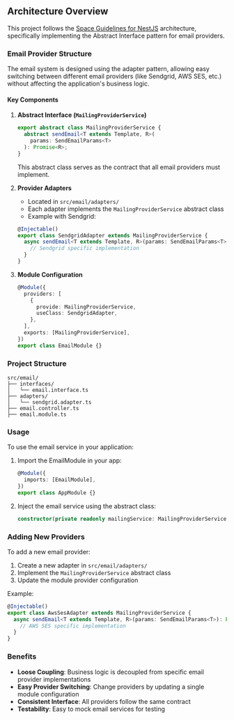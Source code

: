 ## Architecture Overview

This project follows the [Space Guidelines for NestJS](https://spaceuy.github.io/nest-js-guidelines/) architecture, specifically implementing the Abstract Interface pattern for email providers.

### Email Provider Structure

The email system is designed using the adapter pattern, allowing easy switching between different email providers (like Sendgrid, AWS SES, etc.) without affecting the application's business logic.

#### Key Components

1. **Abstract Interface (`MailingProviderService`)**
   ```typescript
   export abstract class MailingProviderService {
     abstract sendEmail<T extends Template, R>(
       params: SendEmailParams<T>
     ): Promise<R>;
   }
   ```
   This abstract class serves as the contract that all email providers must implement.

2. **Provider Adapters**
   - Located in `src/email/adapters/`
   - Each adapter implements the `MailingProviderService` abstract class
   - Example with Sendgrid:
   ```typescript
   @Injectable()
   export class SendgridAdapter extends MailingProviderService {
     async sendEmail<T extends Template, R>(params: SendEmailParams<T>): Promise<R> {
       // Sendgrid specific implementation
     }
   }
   ```

3. **Module Configuration**
   ```typescript
   @Module({
     providers: [
       {
         provide: MailingProviderService,
         useClass: SendgridAdapter,
       },
     ],
     exports: [MailingProviderService],
   })
   export class EmailModule {}
   ```

### Project Structure

```
src/email/
├── interfaces/
│   └── email.interface.ts
├── adapters/
│   └── sendgrid.adapter.ts
├── email.controller.ts
├── email.module.ts
```

### Usage

To use the email service in your application:

1. Import the EmailModule in your app:
   ```typescript
   @Module({
     imports: [EmailModule],
   })
   export class AppModule {}
   ```

2. Inject the email service using the abstract class:
   ```typescript
   constructor(private readonly mailingService: MailingProviderService) {}
   ```

### Adding New Providers

To add a new email provider:

1. Create a new adapter in `src/email/adapters/`
2. Implement the `MailingProviderService` abstract class
3. Update the module provider configuration

Example:
```typescript
@Injectable()
export class AwsSesAdapter extends MailingProviderService {
  async sendEmail<T extends Template, R>(params: SendEmailParams<T>): Promise<R> {
    // AWS SES specific implementation
  }
}
```

### Benefits

- **Loose Coupling**: Business logic is decoupled from specific email provider implementations
- **Easy Provider Switching**: Change providers by updating a single module configuration
- **Consistent Interface**: All providers follow the same contract
- **Testability**: Easy to mock email services for testing